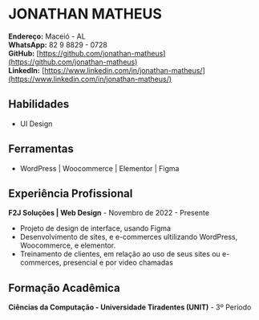 # JONATHAN MATHEUS
**Endereço:** Maceió - AL  
**WhatsApp:** 82 9 8829 - 0728  
**GitHub:** [https://github.com/jonathan-matheus](https://github.com/jonathan-matheus)  
**LinkedIn:** [https://www.linkedin.com/in/jonathan-matheus/](https://www.linkedin.com/in/jonathan-matheus/)

## Habilidades
- UI Design

## Ferramentas
- WordPress | Woocommerce | Elementor | Figma

## Experiência Profissional
**F2J Soluções | Web Design** - Novembro de 2022 - Presente
- Projeto de design de interface, usando Figma
- Desenvolvimento de sites, e e-commerces ultilizando WordPress, Woocommerce, e elementor.
- Treinamento de clientes, em relação ao uso de seus sites ou e-commerces, presencial e por video chamadas

## Formação Acadêmica
**Ciências da Computação - Universidade Tiradentes (UNIT)** - 3º Período